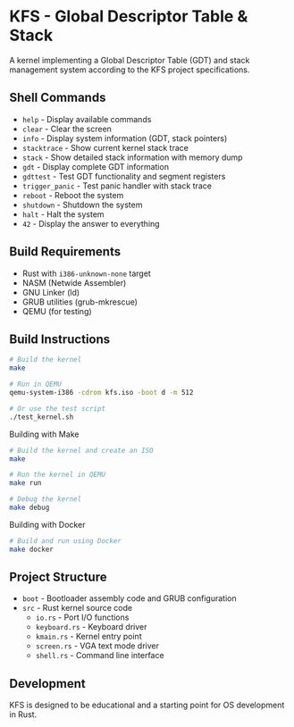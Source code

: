 # KFS - Global Descriptor Table & Stack

A kernel implementing a Global Descriptor Table (GDT) and stack management system according to the KFS project specifications.

## Shell Commands

- `help` - Display available commands
- `clear` - Clear the screen  
- `info` - Display system information (GDT, stack pointers)
- `stacktrace` - Show current kernel stack trace
- `stack` - Show detailed stack information with memory dump
- `gdt` - Display complete GDT information
- `gdttest` - Test GDT functionality and segment registers
- `trigger_panic` - Test panic handler with stack trace
- `reboot` - Reboot the system
- `shutdown` - Shutdown the system  
- `halt` - Halt the system
- `42` - Display the answer to everything

## Build Requirements

- Rust with `i386-unknown-none` target
- NASM (Netwide Assembler)
- GNU Linker (ld)
- GRUB utilities (grub-mkrescue)
- QEMU (for testing)

## Build Instructions

```bash
# Build the kernel
make

# Run in QEMU
qemu-system-i386 -cdrom kfs.iso -boot d -m 512

# Or use the test script  
./test_kernel.sh
```

Building with Make
```sh
# Build the kernel and create an ISO
make

# Run the kernel in QEMU
make run

# Debug the kernel
make debug
```

Building with Docker
```sh
# Build and run using Docker
make docker
```

## Project Structure
- `boot` - Bootloader assembly code and GRUB configuration
- `src` - Rust kernel source code
    - `io.rs` - Port I/O functions
    - `keyboard.rs` - Keyboard driver
    - `kmain.rs` - Kernel entry point
    - `screen.rs` - VGA text mode driver
    - `shell.rs` - Command line interface

## Development
KFS is designed to be educational and a starting point for OS development in Rust.